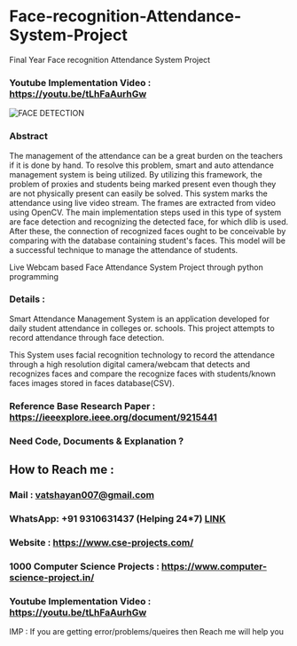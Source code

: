 # Face-recognition-Attendance-System-Project
Final Year Face recognition Attendance System Project 

### Youtube Implementation Video : https://youtu.be/tLhFaAurhGw


![FACE DETECTION](https://user-images.githubusercontent.com/28294942/166667109-d2024d8c-9aec-44ed-93f8-8f1d9b66098a.png)


### Abstract 

The management of the attendance can be a great burden on the teachers if it is done by hand. To resolve this problem, smart and auto attendance management system is being utilized. By utilizing this framework, the problem of proxies and students being marked present even though they are not physically present can easily be solved. This system marks the attendance using live video stream. The frames are extracted from video using OpenCV. The main implementation steps used in this type of system are face detection and recognizing the detected face, for which dlib is used. After these, the connection of recognized faces ought to be conceivable by comparing with the database containing student's faces. This model will be a successful technique to manage the attendance of students.

Live Webcam based Face Attendance System Project through python programming

### Details :

Smart Attendance Management System is an application developed for daily student attendance in colleges or. schools. This project attempts to record attendance through face detection.

This System uses facial recognition technology to record the attendance through a high resolution digital camera/webcam that detects and recognizes faces and compare the recognize faces with students/known faces images stored in faces database(CSV).

### Reference Base Research Paper : https://ieeexplore.ieee.org/document/9215441

### Need Code, Documents & Explanation ? 

## How to Reach me :

### Mail : vatshayan007@gmail.com 

### WhatsApp: **+91 9310631437** (Helping 24*7) **[LINK](https://wa.me/message/CHWN2AHCPMAZK1)** 

### Website : https://www.cse-projects.com/

### 1000 Computer Science Projects : https://www.computer-science-project.in/

### Youtube Implementation Video : https://youtu.be/tLhFaAurhGw

IMP : If you are getting error/problems/queires then Reach me will help you
